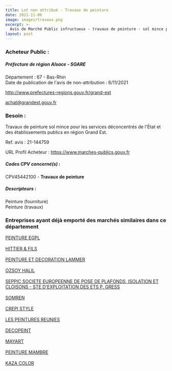 ```yaml
---
title: Lot non attribué - Travaux de peinture
date: 2021-11-06
image: images/travaux.png
excerpt: >-
  Avis de Marché Public infructueux - travaux de peinture - sol mince pour les services déconcentrés de l'état et des établissements publics en région grand est.
layout: post
---
```


### Acheteur Public :
##### Préfecture de région Alsace - SGARE
Département : 67 - Bas-Rhin<br/>
Date de publication de l'avis de non-attribution : 6/11/2021


http://www.prefectures-regions.gouv.fr/grand-est

achat@grandest.gouv.fr


### Besoin :

Travaux de peinture sol mince pour les services déconcentrés de l'État et des établissements publics en région Grand Est.

Ref. avis : 21-144759

URL Profil Acheteur : https://www.marches-publics.gouv.fr

##### Codes CPV concerné(s) :
CPV45442100 - **Travaux de peinture** <br/>

##### Descripteurs :
Peinture (fourniture) <br/>
Peinture (travaux) <br/>

### Entreprises ayant déjà emporté des marchés similaires dans ce département
<a href="/entreprise-544/siren-306865049">PEINTURE EGPL</a><br/><br/>
<a href="/entreprise-545/siren-311832414">HITTIER & FILS</a><br/><br/>
<a href="/entreprise-552/siren-381757020">PEINTURE ET DECORATION LAMMER</a><br/><br/>
<a href="/entreprise-555/siren-399231901">OZSOY HALIL</a><br/><br/>
<a href="/entreprise-555/siren-399994151">SEPPIC SOCIETE EUROPEENNE DE POSE DE PLAFONDS, ISOLATION ET CLOISONS - STE D'EXPLOITATION DES ETS P. GRESS</a><br/><br/>
<a href="/entreprise-555/siren-402531818">SOMREN</a><br/><br/>
<a href="/entreprise-563/siren-454098229">CREPI STYLE</a><br/><br/>
<a href="/entreprise-573/siren-655880680">LES PEINTURES REUNIES</a><br/><br/>
<a href="/entreprise-573/siren-708501127">DECOPEINT</a><br/><br/>
<a href="/entreprise-579/siren-824431894">MAYART</a><br/><br/>
<a href="/entreprise-581/siren-852405026">PEINTURE MAMBRE</a><br/><br/>
<a href="/entreprise-581/siren-853094449">KAZA COLOR</a><br/><br/>
